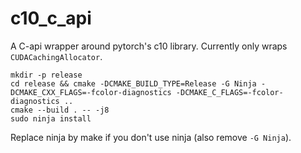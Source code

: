# c10_c_api

A C-api wrapper around pytorch's c10 library. Currently only wraps `CUDACachingAllocator`.


```
mkdir -p release
cd release && cmake -DCMAKE_BUILD_TYPE=Release -G Ninja -DCMAKE_CXX_FLAGS=-fcolor-diagnostics -DCMAKE_C_FLAGS=-fcolor-diagnostics ..
cmake --build . -- -j8
sudo ninja install
```

Replace ninja by make if you don't use ninja (also remove `-G Ninja`).
